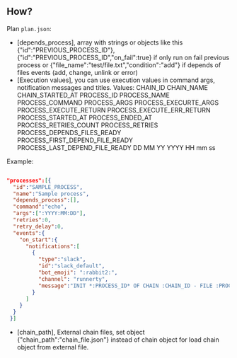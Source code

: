 ## How?

Plan `plan.json`:

* [depends_process], array with strings or objects like this {"id":"PREVIOUS_PROCESS_ID"}, {"id":"PREVIOUS_PROCESS_ID","on_fail":true} if only run on fail previous process or {"file_name":"test/file.txt","condition":"add"} if depends of files events (add, change, unlink or error)
* [Execution values], you can use execution values in command args, notification messages and titles.
Values:
CHAIN_ID
CHAIN_NAME
CHAIN_STARTED_AT
PROCESS_ID
PROCESS_NAME
PROCESS_COMMAND
PROCESS_ARGS
PROCESS_EXECURTE_ARGS
PROCESS_EXECUTE_RETURN
PROCESS_EXECUTE_ERR_RETURN
PROCESS_STARTED_AT
PROCESS_ENDED_AT
PROCESS_RETRIES_COUNT
PROCESS_RETRIES
PROCESS_DEPENDS_FILES_READY
PROCESS_FIRST_DEPEND_FILE_READY
PROCESS_LAST_DEPEND_FILE_READY
DD
MM
YY
YYYY
HH
mm
ss


Example:
```json

"processes":[{
  "id":"SAMPLE_PROCESS",
  "name":"Sample process",
  "depends_process":[],
  "command":"echo",
  "args":[":YYYY:MM:DD"],
  "retries":0,
  "retry_delay":0,
  "events":{
    "on_start":{
      "notifications":[
        {
          "type":"slack",
          "id":"slack_default",
          "bot_emoji": ":rabbit2:",
          "channel": "runnerty",
          "message":"INIT *:PROCESS_ID* OF CHAIN :CHAIN_ID - FILE :PROCESS_LAST_DEPEND_FILE_READY"
        }
      ]
    }
  }
 }]
```

* [chain_path], External chain files, set object {"chain_path":"chain_file.json"} instead of chain object for load chain object from external file.